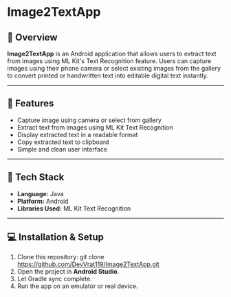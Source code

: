 # Image2TextApp

## 📱 Overview
**Image2TextApp** is an Android application that allows users to extract text from images using ML Kit's Text Recognition feature. Users can capture images using their phone camera or select existing images from the gallery to convert printed or handwritten text into editable digital text instantly.

---

## 🚀 Features
- Capture image using camera or select from gallery
- Extract text from images using ML Kit Text Recognition
- Display extracted text in a readable format
- Copy extracted text to clipboard
- Simple and clean user interface

---

## 🔧 Tech Stack
- **Language:** Java
- **Platform:** Android
- **Libraries Used:** ML Kit Text Recognition

---

## 💻 Installation & Setup
1. Clone this repository: git clone https://github.com/DevVrat119/Image2TextApp.git
2. Open the project in **Android Studio**.
3. Let Gradle sync complete.
4. Run the app on an emulator or real device.
